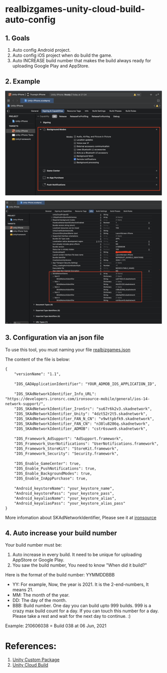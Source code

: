 # realbizgames-unity-cloud-build-auto-config

## 1. Goals
1. Auto config Android project.
2. Auto config iOS project when do build the game.
3. Auto INCREASE build number that makes the build always ready for uploading Google Play and AppStore.

## 2. Example

![Alt text](Samples~/Auto_Config_Capabilities.png?raw=true "Optional Title")

![Alt text](Samples~/Auto_Config_Info_Plist.png?raw=true "Optional Title")

## 3. Configuration via an json file

To use this tool, you must naming your file [realbizgames.json](https://github.com/truonguit2010/realbizgames-unity-cloud-build-auto-config/blob/main/Samples%7E/realbizgames.json) 

The content of the file is below:

```
{
    "versionName": "1.1",

    "IOS_GADApplicationIdentifier": "YOUR_ADMOB_IOS_APPLICATION_ID",

    "IOS_SKAdNetworkIdentifier_Info_URL": "https://developers.ironsrc.com/ironsource-mobile/general/ios-14-network-support/",
    "IOS_SKAdNetworkIdentifier_IronSrc": "su67r6k2v3.skadnetwork",
    "IOS_SKAdNetworkIdentifier_Unity": "4dzt52r2t5.skadnetwork",
    "IOS_SKAdNetworkIdentifier_FAN_N_CN": "v9wttpbfk9.skadnetwork",
    "IOS_SKAdNetworkIdentifier_FAN_CN": "n38lu8286q.skadnetwork",
    "IOS_SKAdNetworkIdentifier_ADMOB": "cstr6suwn9.skadnetwork",

    "IOS_Framework_AdSupport": "AdSupport.framework",
    "IOS_Framework_UserNotifications": "UserNotifications.framework",
    "IOS_Framework_StoreKit": "StoreKit.framework",
    "IOS_Framework_Security": "Security.framework",

    "IOS_Enable_GameCenter": true,
    "IOS_Enable_PushNotifications": true,
    "IOS_Enable_BackgroundModes": true,
    "IOS_Enable_InAppPurchase": true,
    
    "Android_keystoreName": "your_keystore_name",
    "Android_keystorePass": "your_keystore_pass",
    "Android_keyaliasName": "your_keystore_alias",
    "Android_keyaliasPass": "your_keystore_alias_pass"
}
```

More infomation about SKAdNetworkIdentifier, Please see it at [ironsource](https://developers.ironsrc.com/ironsource-mobile/general/ios-14-network-support/)

## 4. Auto increase your build number
Your build number must be:
1. Auto increase in every build. It need to be unique for uploading AppStore or Google Play.
2. You saw the build number, You need to know "When did it build?"

Here is the format of the build number: YYMMDDBBB
- YY: For example, Now, the year is 2021. It is the 2-end-numbers, It means 21.
- MM: The month of the year.
- DD: The day of the month.
- BBB: Build number. One day you can build upto 999 builds. 999 is a crazy max build count for a day. If you can touch this number for a day. Please take a rest and wait for the next day to continue. :)

Example: 210606038 = Build 038 at 06 Jun, 2021

# References:
1. [Unity Custom Package](https://docs.unity3d.com/Manual/CustomPackages.html)
2. [Unity Cloud Build](https://docs.unity3d.com/Manual/UnityCloudBuild.html)

